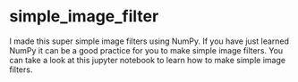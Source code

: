 # simple_image_filter
I made this super simple image filters using NumPy. If you have just learned NumPy it can be a good practice for you to make simple image filters.
You can take a look at this jupyter notebook to learn how to make simple image filters.

